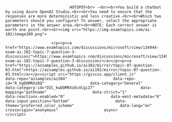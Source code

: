<p class="card-text">
							
								HOTSPOT<br> -<br><br>You build a chatbot by using Azure OpenAI Studio.<br><br>You need to ensure that the responses are more deterministic and less creative.<br><br>Which two parameters should you configure? To answer, select the appropriate parameters in the answer area.<br><br>NOTE: Each correct answer is worth one point.<br><br><img src="https://img.examtopics.com/ai-102/image109.png">
							
						</p><p><a href="https://www.examtopics.com/discussions/microsoft/view/134944-exam-ai-102-topic-7-question-3-discussion/">https://www.examtopics.com/discussions/microsoft/view/134944-exam-ai-102-topic-7-question-3-discussion/</a></p><p><a href="https://azsamples.github.io/ai102/mirror/topic-07-question-03.html">https://azsamples.github.io/ai102/mirror/topic-07-question-03.html</a></p><script src="https://giscus.app/client.js"                    data-repo="azsamples/az204"                    data-repo-id="R_kgDOMRXzDQ"                    data-category="General"                    data-category-id="DIC_kwDOMRXzDc4Cgi27"                    data-mapping="pathname"                    data-strict="1"                    data-reactions-enabled="0"                    data-emit-metadata="0"                    data-input-position="bottom"                    data-theme="preferred_color_scheme"                    data-lang="en"                    crossorigin="anonymous"                    async>                    </script>